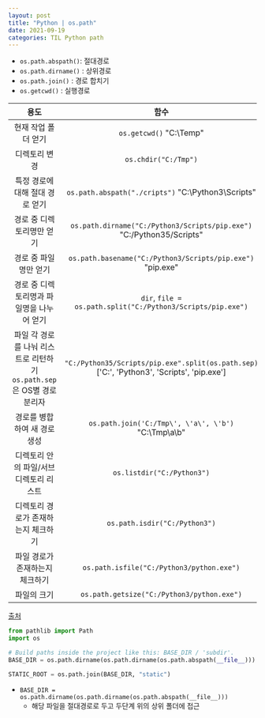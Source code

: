 ```yaml
---
layout: post
title: "Python | os.path"
date: 2021-09-19
categories: TIL Python path
---
```


- `os.path.abspath()`: 절대경로
- `os.path.dirname()` : 상위경로
- `os.path.join()` : 경로 합치기
- `os.getcwd()` : 실행경로

|                                  용도                                  |                                                함수                                                |
| :--------------------------------------------------------------------: | :------------------------------------------------------------------------------------------------: |
|                          현재 작업 폴더 얻기                           |                                     `os.getcwd()` \"C:\Temp\"                                      |
|                             디렉토리 변경                              |                                        `os.chdir("C:/Tmp")`                                        |
|                    특정 경로에 대해 절대 경로 얻기                     |                        `os.path.abspath("./cripts")` \"C:\Python3\Scripts\"                        |
|                       경로 중 디렉토리명만 얻기                        |              `os.path.dirname("C:/Python3/Scripts/pip.exe")` \"C:/Python35/Scripts\"               |
|                         경로 중 파일명만 얻기                          |                    `os.path.basename("C:/Python3/Scripts/pip.exe")` \"pip.exe\"                    |
|               경로 중 디렉토리명과 파일명을 나누어 얻기                |                    `dir`, `file = os.path.split("C:/Python3/Scripts/pip.exe")`                     |
| 파일 각 경로를 나눠 리스트로 리턴하기 `os.path.sep`은 OS별 경로 분리자 | `"C:/Python35/Scripts/pip.exe".split(os.path.sep)` [\'C:\', \'Python3\', \'Scripts\', \'pip.exe\'] |
|                      경로를 병합하여 새 경로 생성                      |                       `os.path.join('C:/Tmp\', \'a\', \'b')` \"C:\Tmp\a\b\"                        |
|                 디렉토리 안의 파일/서브디렉토리 리스트                 |                                     `os.listdir("C:/Python3")`                                     |
|                  디렉토리 경로가 존재하는지 체크하기                   |                                   `os.path.isdir("C:/Python3")`                                    |
|                    파일 경로가 존재하는지 체크하기                     |                             `os.path.isfile("C:/Python3/python.exe")`                              |
|                              파일의 크기                               |                             `os.path.getsize("C:/Python3/python.exe")`                             |

[출처](https://itmining.tistory.com/122)

```python
from pathlib import Path
import os

# Build paths inside the project like this: BASE_DIR / 'subdir'.
BASE_DIR = os.path.dirname(os.path.dirname(os.path.abspath(__file__)))

STATIC_ROOT = os.path.join(BASE_DIR, "static")

```

- `BASE_DIR = os.path.dirname(os.path.dirname(os.path.abspath(__file__)))`
  - 해당 파일을 절대경로로 두고 두단계 위의 상위 폴더에 접근
